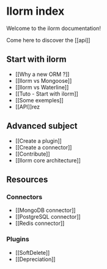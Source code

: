 # Ilorm index

Welcome to the ilorm documentation!

Come here to discover the [[api]]

## Start with ilorm
* [[Why a new ORM ?]]
* [[Ilorm vs Mongoose]]
* [[Ilorm vs Waterline]]
* [[Tuto - Start with ilorm]]
* [[Some exemples]]
* [[API]]rez

## Advanced subject
* [[Create a plugin]]
* [[Create a connector]]
* [[Contribute]]
* [[Ilorm core architecture]]

## Resources
### Connectors
* [[MongoDB connector]]
* [[PostgreSQL connector]]
* [[Redis connector]]

### Plugins
* [[SoftDelete]]
* [[Depreciation]]